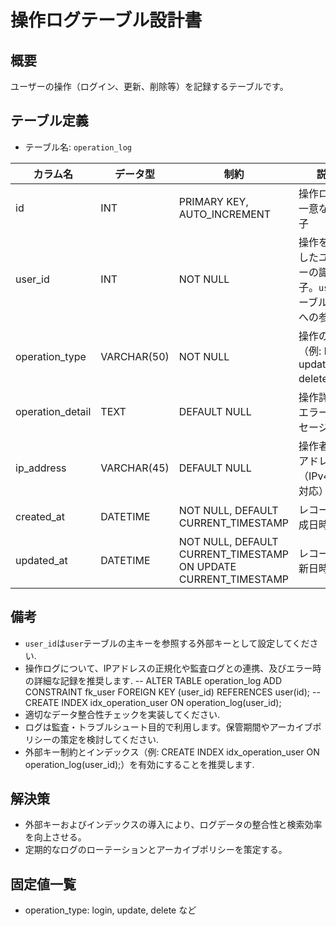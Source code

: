 # 操作ログテーブル設計書

## 概要

ユーザーの操作（ログイン、更新、削除等）を記録するテーブルです。

## テーブル定義

- テーブル名: `operation_log`

| カラム名         | データ型      | 制約                                      | 説明                                               |
|------------------|---------------|-------------------------------------------|----------------------------------------------------|
| id               | INT           | PRIMARY KEY, AUTO_INCREMENT               | 操作ログの一意な識別子                              |
| user_id          | INT           | NOT NULL                                  | 操作を実行したユーザーの識別子。`user`テーブルの `id`への参照 |
| operation_type   | VARCHAR(50)   | NOT NULL                                  | 操作の種類（例: login, update, delete等）          |
| operation_detail | TEXT          | DEFAULT NULL                              | 操作詳細、エラーメッセージ等                        |
| ip_address       | VARCHAR(45)   | DEFAULT NULL                              | 操作者のIPアドレス（IPv4/IPv6対応）                |
| created_at       | DATETIME      | NOT NULL, DEFAULT CURRENT_TIMESTAMP        | レコード作成日時                                  |
| updated_at       | DATETIME      | NOT NULL, DEFAULT CURRENT_TIMESTAMP ON UPDATE CURRENT_TIMESTAMP | レコード更新日時            |

## 備考

- `user_id`は`user`テーブルの主キーを参照する外部キーとして設定してください.
- 操作ログについて、IPアドレスの正規化や監査ログとの連携、及びエラー時の詳細な記録を推奨します.
-- ALTER TABLE operation_log ADD CONSTRAINT fk_user FOREIGN KEY (user_id) REFERENCES user(id);
-- CREATE INDEX idx_operation_user ON operation_log(user_id);
- 適切なデータ整合性チェックを実装してください.
- ログは監査・トラブルシュート目的で利用します。保管期間やアーカイブポリシーの策定を検討してください.
- 外部キー制約とインデックス（例: CREATE INDEX idx_operation_user ON operation_log(user_id);）を有効にすることを推奨します.

## 解決策
- 外部キーおよびインデックスの導入により、ログデータの整合性と検索効率を向上させる。
- 定期的なログのローテーションとアーカイブポリシーを策定する。

## 固定値一覧
- operation_type: login, update, delete など
